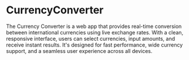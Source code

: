 # CurrencyConverter
The Currency Converter is a web app that provides real-time conversion between international currencies using live exchange rates. With a clean, responsive interface, users can select currencies, input amounts, and receive instant results. It's designed for fast performance, wide currency support, and a seamless user experience across all devices.

